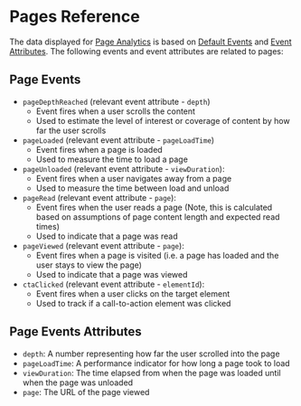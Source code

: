# Pages Reference

The data displayed for [Page Analytics](./pages.md) is based on [Default Events](../../workspace-data/definitions/definitions-for-events.md#default-events) and [Event Attributes](../../workspace-data/definitions/definitions-for-event-attributes.md). The following events and event attributes are related to pages:

## Page Events

* `pageDepthReached` (relevant event attribute - `depth`)
  * Event fires when a user scrolls the content
  * Used to estimate the level of interest or coverage of content by how far the user scrolls
* `pageLoaded` (relevant event attribute - `pageLoadTime`)
  * Event fires when a page is loaded
  * Used to measure the time to load a page
* `pageUnloaded` (relevant event attribute - `viewDuration`):
  * Event fires when a user navigates away from a page
  * Used to measure the time between load and unload
* `pageRead` (relevant event attribute - `page`): 
  * Event fires when the user reads a page (Note, this is calculated based on assumptions of page content length and expected read times)
  * Used to indicate that a page was read
* `pageViewed` (relevant event attribute - `page`): 
  * Event fires when a page is visited (i.e. a page has loaded and the user stays to view the page)
  * Used to indicate that a page was viewed
* `ctaClicked` (relevant event attribute - `elementId`): 
  * Event fires when a user clicks on the target element
  * Used to track if a call-to-action element was clicked

## Page Events Attributes
* `depth`: A number representing how far the user scrolled into the page
* `pageLoadTime`: A performance indicator for how long a page took to load
* `viewDuration`: The time elapsed from when the page was loaded until when the page was unloaded
* `page`: The URL of the page viewed
